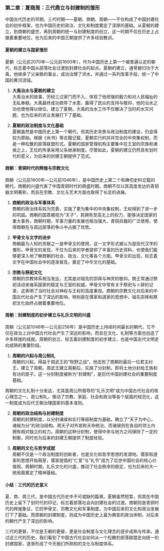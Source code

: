### 第二章：夏商周：三代鼎立与封建制的雏形

中国古代历史的早期，三代时期——夏朝、商朝、周朝——不仅构成了中国封建社会的初步框架，也为中国历史的政治、文化和制度奠定了深厚的基础。从夏朝的建立，到商朝的盛世，再到周朝的统一与封建制度的创立，这一时期不仅在历史上占据着重要地位，也为后来的中国王朝提供了许多经验教训。

#### 夏朝的建立与国家雏形

夏朝（公元前2070年—公元前1600年），作为中国历史上第一个被普遍认定的朝代，标志着中国从部落社会过渡到封建社会的起点。夏朝的建立，通常被归功于大禹，他继承了父亲鲧的事业，成功治理了洪水，并通过一系列改革手段，统一了中国的黄河流域。

1. **大禹治水与夏朝的建立**  
大禹治水的故事，历经三过家门而不入，体现了他顽强的毅力和对人民福祉的无私奉献。大禹最终成功疏导了水患，赢得了民众的支持与敬仰，他的治水之功也使他得以继位，建立了夏朝。大禹的治水工作不仅解决了当时的水灾问题，也为后来的农业发展打下了基础。

2. **夏朝的政治制度与文化基础**  
夏朝虽然是中国历史上第一个朝代，但其历史背景与政治制度的建设，仍显得较为原始。根据《尚书》等古籍记载，夏朝实行的并非完全的中央集权制，而是一种松散的部落联盟形式。夏朝的国家管理机构主要集中在王室的宗族和诸侯之上，王位的传承采用父系继承制度。尽管如此，夏朝的建立仍然具有划时代的意义，为后来的封建王朝提供了范式。

#### 商朝：青铜时代的辉煌与宗教文化

商朝（公元前1600年—公元前1046年），是中国历史上第二个有确切史料记载的朝代。商朝的兴盛代表了中国青铜时代的鼎盛时期。商朝不仅以其高度发达的青铜器文明著称，而且在宗教、文化与艺术方面也取得了长足的进展。

1. **商朝的政治与军事体系**  
商朝的政治体系较为完善，实施了更为集中的中央集权制，王权得到了进一步的巩固。商朝的国君被视为“天子”，其拥有至高无上的权力，能够决定国家的重大事务。商朝时期，军事力量的发展也相当强大，青铜兵器的广泛使用，使得商朝在与周边部落的争斗中占据了优势。

2. **甲骨文与文字的进步**  
商朝最为人知的贡献之一是甲骨文的使用，这一文字形式被认为是现代汉字的雏形。甲骨文的发现，不仅为后来的学者提供了丰富的历史资料，也使我们能够更深入地了解商朝的社会、政治、文化等各个方面。甲骨文的出现，标志着文字在中国社会中的逐渐普及，奠定了中华文化的基础。

3. **宗教与祭祀文化**  
商朝的宗教体系相当发达，尤其是对祖先的崇拜与神灵的敬仰。商王常通过祭祀活动来维系国家的稳定与王室的权威，甲骨文中常有关于祭祀与卜辞的记录，这表明了当时社会对神权与王权的高度重视。商朝的宗教文化对后来的中国古代社会产生了深远的影响，特别是在儒家和道家的思想中，祖先崇拜和祭祀文化始终占据着重要地位。

#### 周朝：封建制度的初步建立与礼乐文明的兴盛

周朝（公元前1046年—公元前256年）是中国历史上持续时间最长的朝代，它不仅在政治上对中国古代社会产生了深远的影响，而且在文化、礼制等方面也创造了许多辉煌的成就。周朝的创立，标志着封建制度的初步建立，也是中国古代文明走向成熟的重要阶段。

1. **周朝的兴起与周公制礼**  
周朝的兴起，得益于周武王的“牧野之战”，他击败了商朝的最后一位君主纣王，建立了周朝。周武王建立周朝后，实施了分封制，即将土地分封给王族和有功的臣子。这一分封制度被称为“封建制”，是后代中国封建社会的重要制度基础。

周朝的文化礼制十分发达，尤其是周公所倡导的“礼乐文明”成为中国古代社会的核心理念之一。周公制礼，推动了宗教、家庭、社会和政治等各个层面的规范化，这一制度成为后代王朝治理国家的基本准则。

2. **周朝的政治结构与封建制度**  
周朝的封建制度，以分封诸侯和实行等级制度为基础，确立了“天子为中心，诸侯为分”的政治结构。周天子对外宣称天命统治，而诸侯则在各自的领土内拥有相对独立的权力。周朝的这种分封制，使得中央与地方之间保持了一定的制衡，同时也为后来的封建王朝提供了制度经验。

3. **周朝的文化与哲学成就**  
周朝不仅是一个政治制度的创新者，也是文化和哲学思想的发源地。儒家和道家的思想开始萌芽，儒家提倡的“仁爱”与“礼节”成为了后世中国社会的核心价值观。周朝时期，礼乐文化的兴盛，推动了社会秩序的稳定，也为后来的大一统局面奠定了精神基础。

#### 小结：三代的历史意义

夏、商、周三代，是中国古代历史中不可或缺的篇章。夏朝虽然短暂，但其在中国历史上留下了划时代的印记，标志着部落社会向封建社会的过渡。商朝则是青铜时代的辉煌象征，它的甲骨文、宗教文化和军事制度，为中国后来的文化和政治发展打下了基础。而周朝的封建制度，则成为中国历史上最为典型的政治体制，对后来的朝代产生了深远的影响。

三代的更替，不仅是王朝的更替，更是社会制度与文化理念的逐步成熟与传承。通过这三代的历史，我们看到了中国古代社会如何从一个松散的部落联盟走向统一的封建国家，逐渐形成了今天我们所熟知的文化与制度体系。

